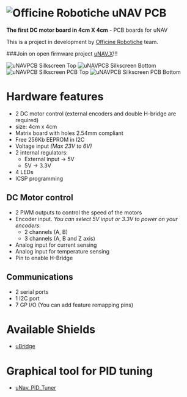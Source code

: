 # ![Officine Robotiche][Logo] uNAV PCB
**The first DC motor board in 4cm X 4cm** - PCB boards for uNAV

This is a project in development by [Officine Robotiche] team.

###Join on open firmware project [uNAV.X](https://github.com/officinerobotiche/uNAV.X)!!!

![uNAVPCB Silkscreen Top](https://github.com/officinerobotiche/uNAVPCB/blob/master/Image/Board_uNAV44_r1_Silk_Top.png)
![uNAVPCB Silkscreen Bottom](https://github.com/officinerobotiche/uNAVPCB/blob/master/Image/Board_uNAV44_r1_Silk_Bottom.png)
![uNAVPCB Silkscreen PCB Top](https://github.com/officinerobotiche/uNAVPCB/blob/master/Image/Board_uNAV44_r1_PCB_Top.png)
![uNAVPCB Silkscreen PCB Bottom](https://github.com/officinerobotiche/uNAVPCB/blob/master/Image/Board_uNAV44_r1_PCB_Bottom.png)

# Hardware features
- 2 DC motor control (external encoders and double H-bridge are required)
- size: 4cm x 4cm
- Matrix board with holes 2.54mm compliant
- Free 256Kb EEPROM in I2C 
- Voltage input *(Max 23V to 6V)*
- 2 internal regulators:
  - External input -> 5V
  - 5V -> 3.3V
- 4 LEDs
- ICSP programming

## DC Motor control
- 2 PWM outputs to control the speed of the motors
- Encoder input. *You can select 5V input or 3.3V to power on your encoders*: 
  - 2 channels (A, B)
  - 3 channels (A, B and Z axis)
- Analog input for current sensing
- Analog input for temperature sensing
- Pin to enable H-Bridge

## Communications
- 2 serial ports
- 1 I2C port
- 7 GP I/O (You can add feature remapping pins) 
 
# Available Shields
- [uBridge](https://github.com/officinerobotiche/uBridgePCB)

# Graphical tool for PID tuning
- [uNav_PID_Tuner](https://github.com/officinerobotiche/uNav_PID_Tuner)

[Officine Robotiche]:http://www.officinerobotiche.it/
[Logo]:http://2014.officinerobotiche.it/wp-content/uploads/sites/4/2014/09/ORlogoSimpleSmall.png
